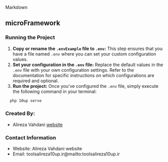 Markdown

## microFramework

### Running the Project

1. **Copy or rename the `.envExample` file to `.env`:** This step ensures that you have a file named `.env` where you
   can set your custom configuration values.
2. **Set your configuration in the `.env` file:** Replace the default values in the `.env` file with your own
   configuration settings. Refer to the documentation for specific instructions on which configurations are required and
   optional.
3. **Run the project:** Once you've configured the `.env` file, simply execute the following command in your terminal:

```bash
  php 10up serve
```
### Created By:
* Alireza Vahdani [website](https://alireza10up.ir)

### Contact Information
* Website: Alireza Vahdani website
* Email: toolsalireza10up.ir@mailto:toolsalireza10up.ir